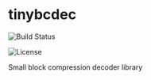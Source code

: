 # tinybcdec

![Build Status](https://github.com/jandk/tinybcdec/actions/workflows/maven.yml/badge.svg)

![License](https://img.shields.io/github/license/jandk/tinybcdec)

Small block compression decoder library
